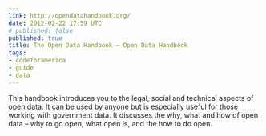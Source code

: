 ```yaml
---
link: http://opendatahandbook.org/
date: 2012-02-22 17:59 UTC
# published: false
published: true
title: The Open Data Handbook — Open Data Handbook
tags:
- codeforamerica
- guide
- data
---
```


This handbook introduces you to the legal, social and technical aspects of open data. It can be used by anyone but is especially useful for those working with government data. It discusses the why, what and how of open data – why to go open, what open is, and the how to do open.

